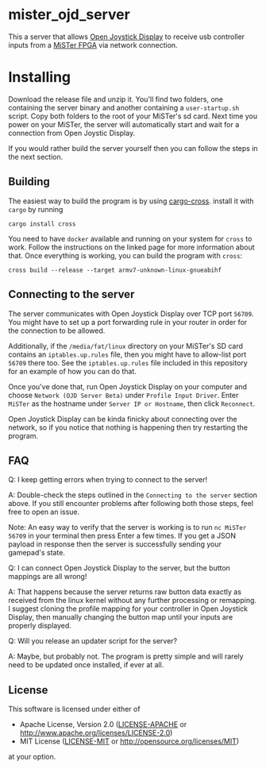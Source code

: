 # mister_ojd_server
This a server that allows [Open Joystick Display](https://proxy.vulpes.one/gemini/kernelzechs.com/ojd/downloads/) to receive usb controller inputs from a [MiSTer FPGA](https://github.com/mister-devel/main_mister/wiki) via network connection.

# Installing
Download the release file and unzip it. You'll find two folders, one containing the server binary and another containing a `user-startup.sh` script. Copy both folders to the root of your MiSTer's sd card. Next time you power on your MiSTer, the server will automatically start and wait for a connection from Open Joystic Display.

If you would rather build the server yourself then you can follow the steps in the next section.

## Building
The easiest way to build the program is by using [cargo-cross](https://github.com/rust-embedded/cross). install it with `cargo` by running

```
cargo install cross
```

You need to have `docker` available and running on your system for `cross` to work. Follow the instructions on the linked page for more information about that. Once everything is working, you can build the program with `cross`:

```
cross build --release --target armv7-unknown-linux-gnueabihf
```

## Connecting to the server
The server communicates with Open Joystick Display over TCP port `56709`. You might have to set up a port forwarding rule in your router in order for the connection to be allowed. 

Additionally, if the `/media/fat/linux` directory on your MiSTer's SD card contains an `iptables.up.rules` file, then you might have to allow-list port `56709` there too. See the `iptables.up.rules` file included in this repository for an example of how you can do that.

Once you've done that, run Open Joystick Display on your computer and choose `Network (OJD Server Beta)` under `Profile Input Driver`. Enter `MiSTer` as the hostname under `Server IP or Hostname`, then click `Reconnect`.

Open Joystick Display can be kinda finicky about connecting over the network, so if you notice that nothing is happening then try restarting the program.

## FAQ

Q: I keep getting errors when trying to connect to the server!

A: Double-check the steps outlined in the `Connecting to the server` section above. If you still encounter problems after following both those steps, feel free to open an issue.

Note: An easy way to verify that the server is working is to run `nc MiSTer 56709` in your terminal then press Enter a few times. If you get a JSON payload in response then the server is successfully sending your gamepad's state.

Q: I can connect Open Joystick Display to the server, but the button mappings are all wrong!

A: That happens because the server returns raw button data exactly as received from the linux kernel without any further processing or remapping. I suggest cloning the profile mapping for your controller in Open Joystick Display, then manually changing the button map until your inputs are properly displayed.

Q: Will you release an updater script for the server?

A: Maybe, but probably not. The program is pretty simple and will rarely need to be updated once installed, if ever at all.

## License
This software is licensed under either of

- Apache License, Version 2.0 ([LICENSE-APACHE](LICENSE-APACHE) or http://www.apache.org/licenses/LICENSE-2.0)
- MIT License ([LICENSE-MIT](LICENSE-MIT) or http://opensource.org/licenses/MIT)

at your option.